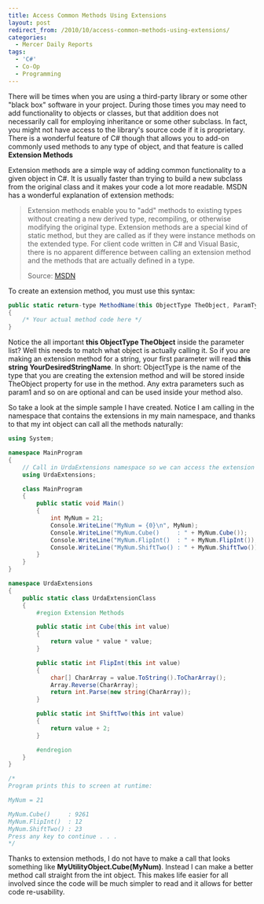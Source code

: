 ```yaml
---
title: Access Common Methods Using Extensions
layout: post
redirect_from: /2010/10/access-common-methods-using-extensions/
categories:
  - Mercer Daily Reports
tags:
  - 'C#'
  - Co-Op
  - Programming
---
```


There will be times when you are using a third-party library or some other
"black box" software in your project. During those times you may need to add
functionality to objects or classes, but that addition does not necessarily call
for employing inheritance or some other subclass. In fact, you might not have
access to the library's source code if it is proprietary. There is a wonderful
feature of C# though that allows you to add-on commonly used methods to any type
of object, and that feature is called **Extension Methods**

Extension methods are a simple way of adding common functionality to a given
object in C#. It is usually faster than trying to build a new subclass from the
original class and it makes your code a lot more readable. MSDN has a wonderful
explanation of extension methods:

> Extension methods enable you to "add" methods to existing types without
> creating a new derived type, recompiling, or otherwise modifying the original
> type. Extension methods are a special kind of static method, but they are
> called as if they were instance methods on the extended type. For client code
> written in C# and Visual Basic, there is no apparent difference between
> calling an extension method and the methods that are actually defined in a
> type.
>
> Source: [MSDN](http://msdn.microsoft.com/en-us/library/bb383977.aspx)

To create an extension method, you must use this syntax:

```csharp
public static return-type MethodName(this ObjectType TheObject, ParamType1 param1, ..., ParamTypeN paramN)
{
    /* Your actual method code here */
}
```

Notice the all important **this ObjectType TheObject** inside the parameter
list? Well this needs to match what object is actually calling it. So if you are
making an extension method for a string, your first parameter will read **this
string YourDesiredStringName**. In short: ObjectType is the name of the type
that you are creating the extension method and will be stored inside TheObject
property for use in the method. Any extra parameters such as param1 and so on
are optional and can be used inside your method also.

So take a look at the simple sample I have created. Notice I am calling in the
namespace that contains the extensions in my main namespace, and thanks to that
my int object can call all the methods naturally:

```csharp
using System;

namespace MainProgram
{
    // Call in UrdaExtensions namespace so we can access the extension methods
    using UrdaExtensions;

    class MainProgram
    {
        public static void Main()
        {
            int MyNum = 21;
            Console.WriteLine("MyNum = {0}\n", MyNum);
            Console.WriteLine("MyNum.Cube()     : " + MyNum.Cube());
            Console.WriteLine("MyNum.FlipInt()  : " + MyNum.FlipInt());
            Console.WriteLine("MyNum.ShiftTwo() : " + MyNum.ShiftTwo());
        }
    }
}

namespace UrdaExtensions
{
    public static class UrdaExtensionClass
    {
        #region Extension Methods

        public static int Cube(this int value)
        {
            return value * value * value;
        }

        public static int FlipInt(this int value)
        {
            char[] CharArray = value.ToString().ToCharArray();
            Array.Reverse(CharArray);
            return int.Parse(new string(CharArray));
        }

        public static int ShiftTwo(this int value)
        {
            return value + 2;
        }

        #endregion
    }
}

/*
Program prints this to screen at runtime:

MyNum = 21

MyNum.Cube()     : 9261
MyNum.FlipInt()  : 12
MyNum.ShiftTwo() : 23
Press any key to continue . . .
*/
```

Thanks to extension methods, I do not have to make a call that looks something
like **MyUtilityObject.Cube(MyNum)**. Instead I can make a better method call
straight from the int object. This makes life easier for all involved since the
code will be much simpler to read and it allows for better code re-usability.

